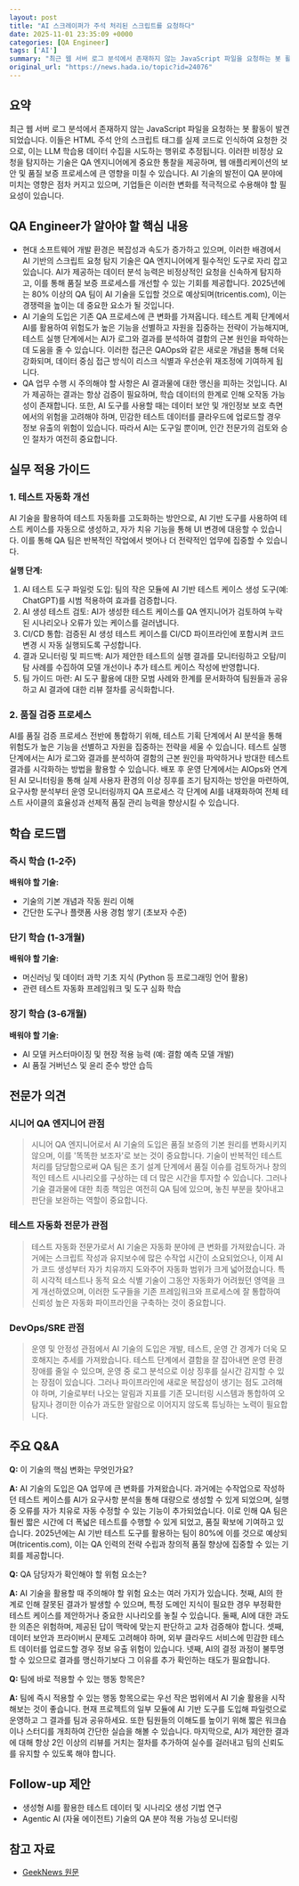 ```yaml
---
layout: post
title: "AI 스크레이퍼가 주석 처리된 스크립트를 요청하다"
date: 2025-11-01 23:35:09 +0000
categories: [QA Engineer]
tags: ['AI']
summary: "최근 웹 서버 로그 분석에서 존재하지 않는 JavaScript 파일을 요청하는 봇 활동이 발견되었습니다. 이들은 HTML 주석 안의 스크립트 태그를 실제 코드로 인식하여 요청한 것으로, 이는 LLM 학습용 데이터 수집을 시도하는 행위로 추정됩니다. 이러한 비정상 요청을 탐지하는 기술은 QA 엔지니어에게 중요한 통찰을 제공하며, 웹 애플리케이션의 보안 및 품질 보증 프로세스에 큰 영향을 미칠 수 있습니다. AI 기술의 발전이 QA 분야에 미치는 영향은 점차 커지고 있으며, 기업들은 이러한 변화를 적극적으로 수용해야 할 필요성이 있습니다."
original_url: "https://news.hada.io/topic?id=24076"
---
```


## 요약

최근 웹 서버 로그 분석에서 존재하지 않는 JavaScript 파일을 요청하는 봇 활동이 발견되었습니다. 이들은 HTML 주석 안의 스크립트 태그를 실제 코드로 인식하여 요청한 것으로, 이는 LLM 학습용 데이터 수집을 시도하는 행위로 추정됩니다. 이러한 비정상 요청을 탐지하는 기술은 QA 엔지니어에게 중요한 통찰을 제공하며, 웹 애플리케이션의 보안 및 품질 보증 프로세스에 큰 영향을 미칠 수 있습니다. AI 기술의 발전이 QA 분야에 미치는 영향은 점차 커지고 있으며, 기업들은 이러한 변화를 적극적으로 수용해야 할 필요성이 있습니다.

## QA Engineer가 알아야 할 핵심 내용

- 현대 소프트웨어 개발 환경은 복잡성과 속도가 증가하고 있으며, 이러한 배경에서 AI 기반의 스크립트 요청 탐지 기술은 QA 엔지니어에게 필수적인 도구로 자리 잡고 있습니다. AI가 제공하는 데이터 분석 능력은 비정상적인 요청을 신속하게 탐지하고, 이를 통해 품질 보증 프로세스를 개선할 수 있는 기회를 제공합니다. 2025년에는 80% 이상의 QA 팀이 AI 기술을 도입할 것으로 예상되며(tricentis.com), 이는 경쟁력을 높이는 데 중요한 요소가 될 것입니다.
- AI 기술의 도입은 기존 QA 프로세스에 큰 변화를 가져옵니다. 테스트 계획 단계에서 AI를 활용하여 위험도가 높은 기능을 선별하고 자원을 집중하는 전략이 가능해지며, 테스트 실행 단계에서는 AI가 로그와 결과를 분석하여 결함의 근본 원인을 파악하는 데 도움을 줄 수 있습니다. 이러한 접근은 QAOps와 같은 새로운 개념을 통해 더욱 강화되며, 데이터 중심 접근 방식이 리스크 식별과 우선순위 재조정에 기여하게 됩니다.
- QA 업무 수행 시 주의해야 할 사항은 AI 결과물에 대한 맹신을 피하는 것입니다. AI가 제공하는 결과는 항상 검증이 필요하며, 학습 데이터의 한계로 인해 오작동 가능성이 존재합니다. 또한, AI 도구를 사용할 때는 데이터 보안 및 개인정보 보호 측면에서의 위험을 고려해야 하며, 민감한 테스트 데이터를 클라우드에 업로드할 경우 정보 유출의 위험이 있습니다. 따라서 AI는 도구일 뿐이며, 인간 전문가의 검토와 승인 절차가 여전히 중요합니다.

## 실무 적용 가이드

### 1. 테스트 자동화 개선

AI 기술을 활용하여 테스트 자동화를 고도화하는 방안으로, AI 기반 도구를 사용하여 테스트 케이스를 자동으로 생성하고, 자가 치유 기능을 통해 UI 변경에 대응할 수 있습니다. 이를 통해 QA 팀은 반복적인 작업에서 벗어나 더 전략적인 업무에 집중할 수 있습니다.

**실행 단계:**

1. AI 테스트 도구 파일럿 도입: 팀의 작은 모듈에 AI 기반 테스트 케이스 생성 도구(예: ChatGPT)를 시범 적용하여 효과를 검증합니다.
2. AI 생성 테스트 검토: AI가 생성한 테스트 케이스를 QA 엔지니어가 검토하여 누락된 시나리오나 오류가 있는 케이스를 걸러냅니다.
3. CI/CD 통합: 검증된 AI 생성 테스트 케이스를 CI/CD 파이프라인에 포함시켜 코드 변경 시 자동 실행되도록 구성합니다.
4. 결과 모니터링 및 피드백: AI가 제안한 테스트의 실행 결과를 모니터링하고
오탐/미탐 사례를 수집하여 모델 개선이나 추가 테스트 케이스 작성에 반영합니다.
5. 팀 가이드 마련: AI 도구 활용에 대한 모범 사례와 한계를 문서화하여 팀원들과 공유하고
AI 결과에 대한 리뷰 절차를 공식화합니다.

### 2. 품질 검증 프로세스

AI를 품질 검증 프로세스 전반에 통합하기 위해, 테스트 기획 단계에서 AI 분석을 통해 위험도가 높은 기능을 선별하고 자원을 집중하는 전략을 세울 수 있습니다. 테스트 실행 단계에서는 AI가 로그와 결과를 분석하여 결함의 근본 원인을 파악하거나 방대한 테스트 결과를 시각화하는 방법을 활용할 수 있습니다. 배포 후 운영 단계에서는 AIOps와 연계된 AI 모니터링을 통해 실제 사용자 환경의 이상 징후를 조기 탐지하는 방안을 마련하여, 요구사항 분석부터 운영 모니터링까지 QA 프로세스 각 단계에 AI를 내재화하여 전체 테스트 사이클의 효율성과 선제적 품질 관리 능력을 향상시킬 수 있습니다.

## 학습 로드맵

### 즉시 학습 (1-2주)

**배워야 할 기술:**
- 기술의 기본 개념과 작동 원리 이해
- 간단한 도구나 플랫폼 사용 경험 쌓기 (초보자 수준)

### 단기 학습 (1-3개월)

**배워야 할 기술:**
- 머신러닝 및 데이터 과학 기초 지식 (Python 등 프로그래밍 언어 활용)
- 관련 테스트 자동화 프레임워크 및 도구 심화 학습

### 장기 학습 (3-6개월)

**배워야 할 기술:**
- AI 모델 커스터마이징 및 현장 적용 능력 (예: 결함 예측 모델 개발)
- AI 품질 거버넌스 및 윤리 준수 방안 습득

## 전문가 의견

### 시니어 QA 엔지니어 관점

> 시니어 QA 엔지니어로서 AI 기술의 도입은 품질 보증의 기본 원리를 변화시키지 않으며, 이를 '똑똑한 보조자'로 보는 것이 중요합니다. 기술이 반복적인 테스트 처리를 담당함으로써 QA 팀은 초기 설계 단계에서 품질 이슈를 검토하거나 창의적인 테스트 시나리오를 구상하는 데 더 많은 시간을 투자할 수 있습니다. 그러나 기술 결과물에 대한 최종 책임은 여전히 QA 팀에 있으며, 놓친 부분을 찾아내고 판단을 보완하는 역할이 중요합니다.

### 테스트 자동화 전문가 관점

> 테스트 자동화 전문가로서 AI 기술은 자동화 분야에 큰 변화를 가져왔습니다. 과거에는 스크립트 작성과 유지보수에 많은 수작업 시간이 소요되었으나, 이제 AI가 코드 생성부터 자가 치유까지 도와주어 자동화 범위가 크게 넓어졌습니다. 특히 시각적 테스트나 동적 요소 식별 기술이 그동안 자동화가 어려웠던 영역을 크게 개선하였으며, 이러한 도구들을 기존 프레임워크와 프로세스에 잘 통합하여 신뢰성 높은 자동화 파이프라인을 구축하는 것이 중요합니다.

### DevOps/SRE 관점

> 운영 및 안정성 관점에서 AI 기술의 도입은 개발, 테스트, 운영 간 경계가 더욱 모호해지는 추세를 가져왔습니다. 테스트 단계에서 결함을 잘 잡아내면 운영 환경 장애를 줄일 수 있으며, 운영 중 로그 분석으로 이상 징후를 실시간 감지할 수 있는 장점이 있습니다. 그러나 파이프라인에 새로운 복잡성이 생기는 점도 고려해야 하며, 기술로부터 나오는 알림과 지표를 기존 모니터링 시스템과 통합하여 오탐지나 경미한 이슈가 과도한 알람으로 이어지지 않도록 튜닝하는 노력이 필요합니다.

## 주요 Q&A

**Q:** 이 기술의 핵심 변화는 무엇인가요?

**A:** AI 기술의 도입은 QA 업무에 큰 변화를 가져왔습니다. 과거에는 수작업으로 작성하던 테스트 케이스를 AI가 요구사항 분석을 통해 대량으로 생성할 수 있게 되었으며, 실행 중 오류를 자가 치유로 자동 수정할 수 있는 기능이 추가되었습니다. 이로 인해 QA 팀은 훨씬 짧은 시간에 더 폭넓은 테스트를 수행할 수 있게 되었고, 품질 확보에 기여하고 있습니다. 2025년에는 AI 기반 테스트 도구를 활용하는 팀이 80%에 이를 것으로 예상되며(tricentis.com), 이는 QA 인력의 전략 수립과 창의적 품질 향상에 집중할 수 있는 기회를 제공합니다.

**Q:** QA 담당자가 확인해야 할 위험 요소는?

**A:** AI 기술을 활용할 때 주의해야 할 위험 요소는 여러 가지가 있습니다. 첫째, AI의 한계로 인해 잘못된 결과가 발생할 수 있으며, 특정 도메인 지식이 필요한 경우 부정확한 테스트 케이스를 제안하거나 중요한 시나리오를 놓칠 수 있습니다. 둘째, AI에 대한 과도한 의존은 위험하며, 제공된 답이 맥락에 맞는지 판단하고 교차 검증해야 합니다. 셋째, 데이터 보안과 프라이버시 문제도 고려해야 하며, 외부 클라우드 서비스에 민감한 테스트 데이터를 업로드할 경우 정보 유출 위험이 있습니다. 넷째, AI의 결정 과정이 불투명할 수 있으므로 결과를 맹신하기보다 그 이유를 추가 확인하는 태도가 필요합니다.

**Q:** 팀에 바로 적용할 수 있는 행동 항목은?

**A:** 팀에 즉시 적용할 수 있는 행동 항목으로는 우선 작은 범위에서 AI 기술 활용을 시작해보는 것이 좋습니다. 현재 프로젝트의 일부 모듈에 AI 기반 도구를 도입해 파일럿으로 운영하고 그 결과를 팀과 공유하세요. 또한 팀원들의 이해도를 높이기 위해 짧은 워크숍이나 스터디를 개최하여 간단한 실습을 해볼 수 있습니다. 마지막으로, AI가 제안한 결과에 대해 항상 2인 이상의 리뷰를 거치는 절차를 추가하여 실수를 걸러내고 팀의 신뢰도를 유지할 수 있도록 해야 합니다.

## Follow-up 제안

- 생성형 AI를 활용한 테스트 데이터 및 시나리오 생성 기법 연구
- Agentic AI (자율 에이전트) 기술의 QA 분야 적용 가능성 모니터링

## 참고 자료

- [GeekNews 원문](https://news.hada.io/topic?id=24076)
